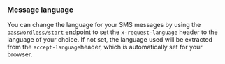 <h3>Message language</h3>

<p>You can change the language for your SMS messages by using the <code><a href="/api/authentication/reference#get-code-or-link">passwordless/start</code> endpoint</a> to set the <code>x-request-language</code> header to the language of your choice. If not set, the language used will be extracted from the <code>accept-language</code>header, which is automatically set for your browser.</p>